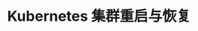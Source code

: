 ---
title: Kubernetes 集群重启与恢复
keywords: Kubesphere, Kubesphere learn
description: 演示重启集群的功能

pdfUrl: 

---